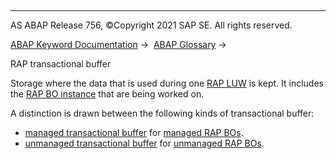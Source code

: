   

* * *

AS ABAP Release 756, ©Copyright 2021 SAP SE. All rights reserved.

[ABAP Keyword Documentation](javascript:call_link\('abenabap.htm'\)) →  [ABAP Glossary](javascript:call_link\('abenabap_glossary.htm'\)) → 

RAP transactional buffer

Storage where the data that is used during one [RAP LUW](javascript:call_link\('abenrap_luw_glosry.htm'\) "Glossary Entry") is kept. It includes the [RAP BO instance](javascript:call_link\('abenrap_bo_instance_glosry.htm'\) "Glossary Entry") that are being worked on.

A distinction is drawn between the following kinds of transactional buffer:

-   [managed transactional buffer](javascript:call_link\('abenmanaged_trans_buff_glosry.htm'\) "Glossary Entry") for [managed RAP BOs](javascript:call_link\('abenmanaged_rap_bo_glosry.htm'\) "Glossary Entry").
-   [unmanaged transactional buffer](javascript:call_link\('abenunmanaged_trans_buff_glosry.htm'\) "Glossary Entry") for [unmanaged RAP BOs](javascript:call_link\('abenunmanaged_rap_bo_glosry.htm'\) "Glossary Entry").